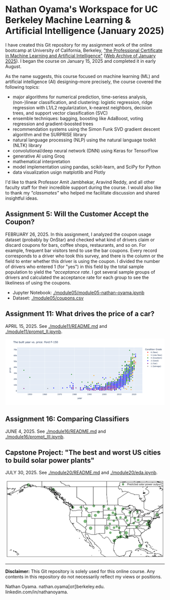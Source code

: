 # Nathan Oyama's Workspace for UC Berkeley Machine Learning &amp; Artificial Intelligence (January 2025)

I have created this Git repository for my assignment work of the online bootcamp at University of California, Berkeley, ["the Professional Certificate in Machine Learning and Artificial Intelligence"](https://em-executive.berkeley.edu/professional-certificate-machine-learning-artificial-intelligence) ([Web Archive of January 2025](https://web.archive.org/web/20241119023126/https://em-executive.berkeley.edu/professional-certificate-machine-learning-artificial-intelligence)). I began the course on January 15, 2025 and completed it in early August.

As the name suggests, this course focused on machine learning (ML) and artificial intelligence (AI) designing&ndash;more precisely, the course covered the following topics: 

* major algorithms for numerical prediction, time-seriess analysis, (non-)linear classification, and clustering: logistic regression, ridge regression with L1/L2 regularization, k-nearest neighbors, decision trees, and support vector classification (SVC)
* ensemble techniques: bagging, boosting like AdaBoost, voting regression and gradient-boosted trees
* recommendation systems using the Simon Funk SVD gradient descent algorithm and the SURPRISE library
* natural language processing (NLP) using the natural language toolkit (NLTK) library
* convolutional/deep neural network (DNN) using Keras for TensorFlow
* generative AI using Groq
* mathematical interpretation
* model implementation using pandas, scikit-learn, and SciPy for Python
* data visualization usign matplotlib and Plotly

I'd like to thank Professor Amit Jambhekar, Aravind Reddy, and all other faculty staff for their incredible support during the course. I would also like to thank my _"classmates"_ who helped me facilitate discussion and shared insightful ideas.


## Assignment 5: Will the Customer Accept the Coupon?

FEBRUARY 26, 2025. In this assignment, I analyzed the coupon usage dataset (probably by OnStar) and checked what kind of drivers claim or discard coupons for bars, coffee shops, restaurants, and so on. For example, frequent bar visitors tend to use the bar coupons. Every record corresponds to a driver who took this survey, and there is the column or the field to enter whether this driver is using the coupon. I divided the number of drivers who entered 1 (for "yes") in this field by the total sample population to yield the *"acceptance rate*. I got several sample groups of drivers and calculated the acceptance rate for each group to see the likeliness of using the coupons.

  - Jupyter Notebook: [./module05/module05-nathan-oyama.ipynb](./module05/module05-nathan-oyama.ipynb)
  - Dataset: [./module05/coupons.csv](./module05/coupons.csv)



## Assignment 11: What drives the price of a car?

APRIL 15, 2025. See [./module11/README.md](./module11/README.md) and [./module11/prompt_II.ipynb](./module11/prompt_II.ipynb).

![image](./module11/fig-example.png "The built year vs. price: Ford F-150")


## Assignment 16: Comparing Classifiers

JUNE 4, 2025. See [./module16/README.md](./module16/README.md) and [./module16/prompt_III.ipynb](./module16/prompt_III.ipynb).


## Capstone Project: "The best and worst US cities to build solar power plants"

JULY 30, 2025. See [./module20/README.md](./module20/README.md) and [./module20/eda.ipynb](./module20/eda.ipynb).


![image](./module20/usmap-predicted.png "Predicted solar power output")

---

**Disclaimer:** This Git repository is solely used for this online course. Any contents in this repository do not necessarily reflect my views or positions.

Nathan Oyama. nathan.oyama[&alpha;&tau;]berkeley.edu. linkedin.com/in/nathanoyama.

